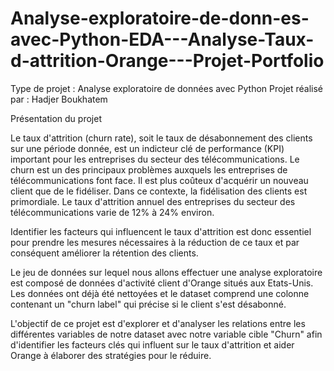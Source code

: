 # Analyse-exploratoire-de-donn-es-avec-Python-EDA---Analyse-Taux-d-attrition-Orange---Projet-Portfolio

Type de projet : Analyse exploratoire de données avec Python
Projet réalisé par : Hadjer Boukhatem


Présentation du projet 

Le taux d'attrition (churn rate), soit le taux de désabonnement des clients sur une période donnée, est un indicteur clé de performance (KPI) important pour les entreprises du secteur des télécommunications. 
Le churn est un des principaux problèmes auxquels les entreprises de télécommunications font face. 
Il est plus coûteux d'acquérir un nouveau client que de le fidéliser. Dans ce contexte, la fidélisation des clients est primordiale. Le taux d'attrition annuel des entreprises du secteur des télécommunications varie de 12% à 24% environ. 

Identifier les facteurs qui influencent le taux d'attrition est donc essentiel pour prendre les mesures nécessaires à la réduction de ce taux et par conséquent améliorer la rétention des clients.
 
Le jeu de données sur lequel nous allons effectuer une analyse exploratoire est composé de données d'activité client d'Orange situés aux Etats-Unis. Les données ont déjà été nettoyées et le dataset comprend une colonne contenant un "churn label" qui précise si le client s'est désabonné.

L'objectif de ce projet est d'explorer et d'analyser les relations entre les différentes variables de notre dataset avec notre variable cible "Churn" afin d'identifier les facteurs clés qui influent sur le taux d'attrition et aider Orange à élaborer des stratégies pour le réduire.  
